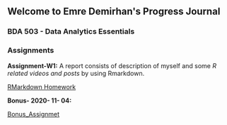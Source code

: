 
## Welcome to Emre Demirhan's Progress Journal
### BDA 503 - Data Analytics Essentials

### Assignments
**Assignment-W1:**  A report consists of description of myself and some *R related videos and posts* by using Rmarkdown. 

[RMarkdown Homework](https://pjournal.github.io/mef04-demirhanemre/Assignment-W1.html)

**Bonus- 2020- 11- 04:**

[Bonus_Assignmet](https://pjournal.github.io/mef04-demirhanemre/Bonus20201104.html)



